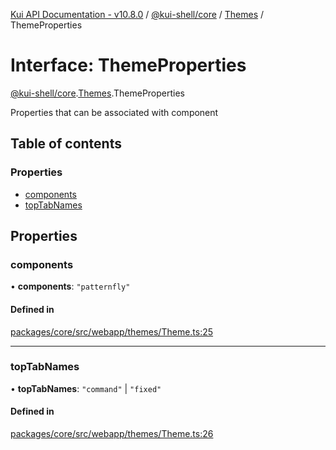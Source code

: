 [Kui API Documentation - v10.8.0](../README.md) / [@kui-shell/core](../modules/kui_shell_core.md) / [Themes](../modules/kui_shell_core.Themes.md) / ThemeProperties

# Interface: ThemeProperties

[@kui-shell/core](../modules/kui_shell_core.md).[Themes](../modules/kui_shell_core.Themes.md).ThemeProperties

Properties that can be associated with <Kui/> component

## Table of contents

### Properties

- [components](kui_shell_core.Themes.ThemeProperties.md#components)
- [topTabNames](kui_shell_core.Themes.ThemeProperties.md#toptabnames)

## Properties

### components

• **components**: `"patternfly"`

#### Defined in

[packages/core/src/webapp/themes/Theme.ts:25](https://github.com/mra-ruiz/kui/blob/27e887ab4/packages/core/src/webapp/themes/Theme.ts#L25)

---

### topTabNames

• **topTabNames**: `"command"` \| `"fixed"`

#### Defined in

[packages/core/src/webapp/themes/Theme.ts:26](https://github.com/mra-ruiz/kui/blob/27e887ab4/packages/core/src/webapp/themes/Theme.ts#L26)

